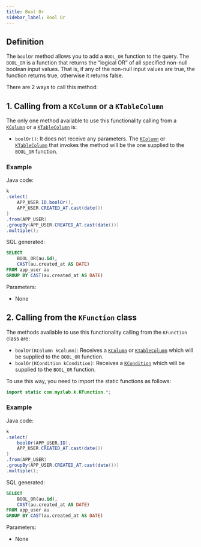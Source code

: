 ```yaml
---
title: Bool Or
sidebar_label: Bool Or
---
```


## Definition

The `boolOr` method allows you to add a `BOOL_OR` function to the query. The `BOOL_OR` is a function that returns the “logical OR” of all specified non-null boolean input values. That is, if any of the non-null input values ​​are true, the function returns true, otherwise it returns false.

There are 2 ways to call this method:

## 1. Calling from a `KColumn` or a `KTableColumn`

The only one method available to use this functionality calling from a [`KColumn`](/docs/select-statement/select/introduction#2-kcolumn) or a [`KTableColumn`](/docs/select-statement/select/introduction#1-ktablecolumn) is:

- `boolOr()`: It does not receive any parameters. The [`KColumn`](/docs/select-statement/select/introduction#2-kcolumn) or [`KTableColumn`](/docs/select-statement/select/introduction#1-ktablecolumn) that invokes the method will be the one supplied to the `BOOL_OR` function.

### Example

Java code:

```java
k
.select(
    APP_USER.ID.boolOr(),
    APP_USER.CREATED_AT.cast(date())
)
.from(APP_USER)
.groupBy(APP_USER.CREATED_AT.cast(date()))
.multiple();
```

SQL generated:

```sql
SELECT
    BOOL_OR(au.id),
    CAST(au.created_at AS DATE)
FROM app_user au
GROUP BY CAST(au.created_at AS DATE)
```

Parameters:

- None

## 2. Calling from the `KFunction` class

The methods available to use this functionality calling from the `KFunction` class are:

- `boolOr(KColumn kColumn)`: Receives a [`KColumn`](/docs/select-statement/select/introduction#2-kcolumn) or [`KTableColumn`](/docs/select-statement/select/introduction#1-ktablecolumn) which will be supplied to the `BOOL_OR` function.
- `boolOr(KCondition kCondition)`: Receives a [`KCondition`](/docs/kcondition/introduction) which will be supplied to the `BOOL_OR` function.

To use this way, you need to import the static functions as follows:

```java
import static com.myzlab.k.KFunction.*;
```

### Example

Java code:

```java
k
.select(
    boolOr(APP_USER.ID),
    APP_USER.CREATED_AT.cast(date())
)
.from(APP_USER)
.groupBy(APP_USER.CREATED_AT.cast(date()))
.multiple();
```

SQL generated:

```sql
SELECT
    BOOL_OR(au.id),
    CAST(au.created_at AS DATE)
FROM app_user au
GROUP BY CAST(au.created_at AS DATE)
```

Parameters:

- None